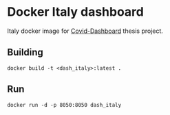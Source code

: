 # Docker Italy dashboard
Italy docker image for [Covid-Dashboard](https://github.com/alex27riva/Covid-dashboard) thesis project.

## Building
`docker build -t <dash_italy>:latest .`

## Run
`docker run -d -p 8050:8050 dash_italy`